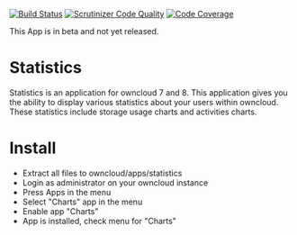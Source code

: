 [![Build Status](https://travis-ci.org/arnovr/owncloud-statistics.svg?branch=master)](https://travis-ci.org/arnovr/owncloud-statistics)
[![Scrutinizer Code Quality](https://scrutinizer-ci.com/g/arnovr/owncloud-statistics/badges/quality-score.png?b=master)](https://scrutinizer-ci.com/g/arnovr/owncloud-statistics/?branch=master)
[![Code Coverage](https://scrutinizer-ci.com/g/arnovr/owncloud-statistics/badges/coverage.png?b=master)](https://scrutinizer-ci.com/g/arnovr/owncloud-statistics/?branch=master)

This App is in beta and not yet released.

Statistics
==========
Statistics is an application for owncloud 7 and 8.
This application gives you the ability to display various statistics about your users within owncloud.
These statistics include storage usage charts and activities charts.

Install
=======
- Extract all files to owncloud/apps/statistics
- Login as administrator on your owncloud instance
- Press Apps in the menu
- Select "Charts" app in the menu
- Enable app "Charts"
- App is installed, check menu for "Charts"
